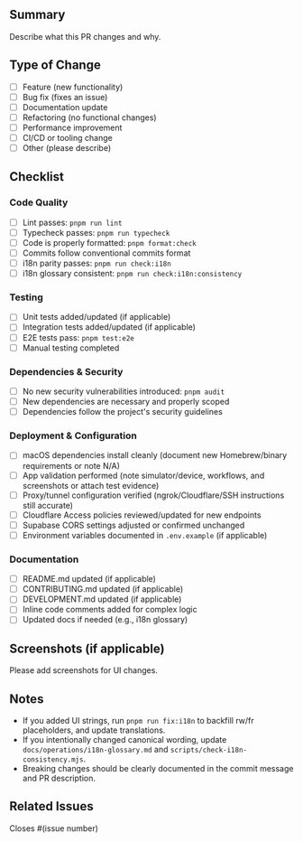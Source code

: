 ## Summary

Describe what this PR changes and why.

## Type of Change

- [ ] Feature (new functionality)
- [ ] Bug fix (fixes an issue)
- [ ] Documentation update
- [ ] Refactoring (no functional changes)
- [ ] Performance improvement
- [ ] CI/CD or tooling change
- [ ] Other (please describe)

## Checklist

### Code Quality

- [ ] Lint passes: `pnpm run lint`
- [ ] Typecheck passes: `pnpm run typecheck`
- [ ] Code is properly formatted: `pnpm format:check`
- [ ] Commits follow conventional commits format
- [ ] i18n parity passes: `pnpm run check:i18n`
- [ ] i18n glossary consistent: `pnpm run check:i18n:consistency`

### Testing

- [ ] Unit tests added/updated (if applicable)
- [ ] Integration tests added/updated (if applicable)
- [ ] E2E tests pass: `pnpm test:e2e`
- [ ] Manual testing completed

### Dependencies & Security

- [ ] No new security vulnerabilities introduced: `pnpm audit`
- [ ] New dependencies are necessary and properly scoped
- [ ] Dependencies follow the project's security guidelines

### Deployment & Configuration

- [ ] macOS dependencies install cleanly (document new Homebrew/binary
      requirements or note N/A)
- [ ] App validation performed (note simulator/device, workflows, and
      screenshots or attach test evidence)
- [ ] Proxy/tunnel configuration verified (ngrok/Cloudflare/SSH instructions
      still accurate)
- [ ] Cloudflare Access policies reviewed/updated for new endpoints
- [ ] Supabase CORS settings adjusted or confirmed unchanged
- [ ] Environment variables documented in `.env.example` (if applicable)

### Documentation

- [ ] README.md updated (if applicable)
- [ ] CONTRIBUTING.md updated (if applicable)
- [ ] DEVELOPMENT.md updated (if applicable)
- [ ] Inline code comments added for complex logic
- [ ] Updated docs if needed (e.g., i18n glossary)

## Screenshots (if applicable)

Please add screenshots for UI changes.

## Notes

- If you added UI strings, run `pnpm run fix:i18n` to backfill rw/fr
  placeholders, and update translations.
- If you intentionally changed canonical wording, update
  `docs/operations/i18n-glossary.md` and `scripts/check-i18n-consistency.mjs`.
- Breaking changes should be clearly documented in the commit message and PR
  description.

## Related Issues

Closes #(issue number)
